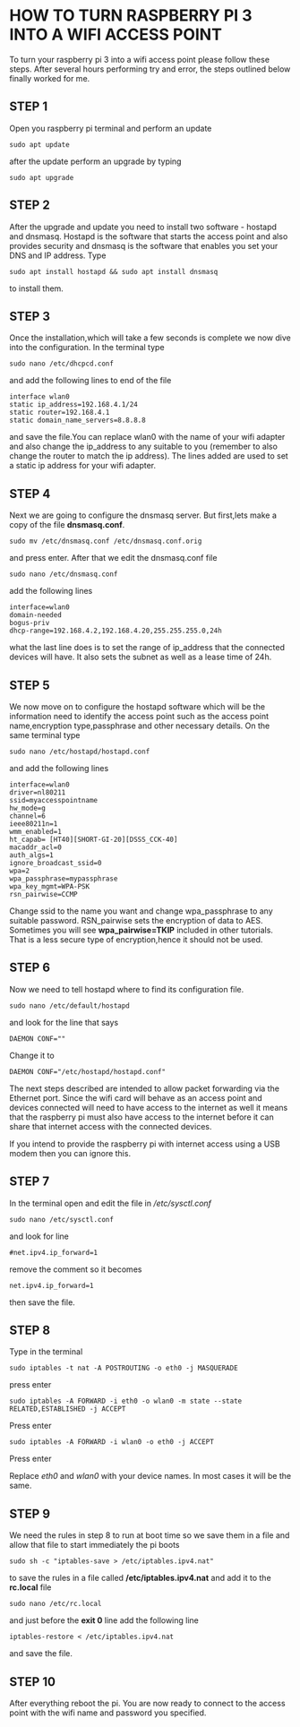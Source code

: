# HOW TO TURN RASPBERRY PI 3 INTO A WIFI ACCESS POINT

To turn your raspberry pi 3 into a wifi access point please follow these steps. After several hours performing try and error, the steps outlined below finally worked for me.

## STEP 1

Open you raspberry pi terminal and perform an update

`sudo apt update`

after the update perform an upgrade by typing

`sudo apt upgrade`

## STEP 2

After the upgrade and update you need to install two software - hostapd and dnsmasq.
Hostapd is the software that starts the access point and also provides security and dnsmasq is the software that enables you set your DNS and IP address. Type

`sudo apt install hostapd && sudo apt install dnsmasq`

to install them.

## STEP 3

Once the installation,which will take a few seconds is complete we now dive into the configuration. In the terminal type

`sudo nano /etc/dhcpcd.conf`

and add the following lines to end of the file

```
interface wlan0
static ip_address=192.168.4.1/24
static router=192.168.4.1
static domain_name_servers=8.8.8.8
```

and save the file.You can replace wlan0 with the name of your  wifi adapter and also change the ip_address to any suitable to you (remember to also change the router to match the ip address). The lines added are used to set a static ip address for your wifi adapter.

## STEP 4

Next we are going to configure the dnsmasq server. But first,lets make a copy of the file **dnsmasq.conf**.

`sudo mv /etc/dnsmasq.conf /etc/dnsmasq.conf.orig`

and press enter. After that we edit the dnsmasq.conf file

`sudo nano /etc/dnsmasq.conf`

add the following lines

```
interface=wlan0
domain-needed
bogus-priv
dhcp-range=192.168.4.2,192.168.4.20,255.255.255.0,24h
```
what the last line does is to set the range of ip_address that the connected devices will have. It also sets the subnet as well as a lease time of 24h.

## STEP 5

We now move on to configure the hostapd software which will be the information need to identify the access point such as the access point name,encryption type,passphrase and other necessary details. On the same terminal type

`sudo nano /etc/hostapd/hostapd.conf`

and add the following lines

```
interface=wlan0
driver=nl80211
ssid=myaccesspointname
hw_mode=g
channel=6
ieee80211n=1
wmm_enabled=1
ht_capab= [HT40][SHORT-GI-20][DSSS_CCK-40]
macaddr_acl=0
auth_algs=1
ignore_broadcast_ssid=0
wpa=2
wpa_passphrase=mypassphrase
wpa_key_mgmt=WPA-PSK
rsn_pairwise=CCMP
```

Change ssid to the name you want and change wpa_passphrase to any suitable password. RSN_pairwise sets the encryption of data to AES. Sometimes you will see **wpa_pairwise=TKIP** included in other tutorials. That is a less secure type of encryption,hence it should not be used.

## STEP 6

Now we need to tell hostapd where to find its configuration file.

`sudo nano /etc/default/hostapd`

and look for the line that says

`DAEMON CONF=""`

Change it to

`DAEMON CONF="/etc/hostapd/hostapd.conf"`


The next steps described are intended to allow packet forwarding via the Ethernet port. Since the wifi card will behave as an access point and devices connected will need to have access to the internet as well it means that the raspberry pi must also have access to the internet before it can share that internet access with the connected devices.

If you intend to provide the raspberry pi with internet access using a USB modem then you can ignore this.

## STEP 7

In the terminal open and edit the file in _/etc/sysctl.conf_

`sudo nano /etc/sysctl.conf`

and look for line

`#net.ipv4.ip_forward=1`

remove the comment so it becomes

`net.ipv4.ip_forward=1`

then save the file.

## STEP 8

Type in the terminal

`sudo iptables -t nat -A POSTROUTING -o eth0 -j MASQUERADE`

press enter

`sudo iptables -A FORWARD -i eth0 -o wlan0 -m state --state RELATED,ESTABLISHED -j ACCEPT`

Press enter

`sudo iptables -A FORWARD -i wlan0 -o eth0 -j ACCEPT`

Press enter

Replace _eth0_ and _wlan0_ with your device names. In most cases it will be the same.

## STEP 9

We need the rules in step 8 to run at boot time so we save them in a file and allow that file to start immediately the pi boots

`sudo sh -c "iptables-save > /etc/iptables.ipv4.nat"`

to save the rules in a file called **/etc/iptables.ipv4.nat** and add it to the **rc.local** file

`sudo nano /etc/rc.local`

and just before the **exit 0** line add the following line

`iptables-restore < /etc/iptables.ipv4.nat `

and save the file.

## STEP 10

After everything reboot the pi.
You are now ready to connect to the access point with the wifi name and password you specified.

